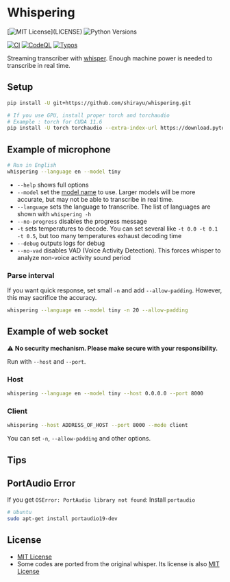 
# Whispering

[![MIT License](https://img.shields.io/apm/l/atomic-design-ui.svg?)](LICENSE)
![Python Versions](https://img.shields.io/badge/Python-3.8%20--%203.10-blue)

[![CI](https://github.com/shirayu/whispering/actions/workflows/ci.yml/badge.svg)](https://github.com/shirayu/whispering/actions/workflows/ci.yml)
[![CodeQL](https://github.com/shirayu/whispering/actions/workflows/codeql-analysis.yml/badge.svg)](https://github.com/shirayu/whispering/actions/workflows/codeql-analysis.yml)
[![Typos](https://github.com/shirayu/whispering/actions/workflows/typos.yml/badge.svg)](https://github.com/shirayu/whispering/actions/workflows/typos.yml)

Streaming transcriber with [whisper](https://github.com/openai/whisper).
Enough machine power is needed to transcribe in real time.

## Setup

```bash
pip install -U git+https://github.com/shirayu/whispering.git

# If you use GPU, install proper torch and torchaudio
# Example : torch for CUDA 11.6
pip install -U torch torchaudio --extra-index-url https://download.pytorch.org/whl/cu116
```

## Example of microphone

```bash
# Run in English
whispering --language en --model tiny
```

- ``--help`` shows full options
- ``--model`` set the [model name](https://github.com/openai/whisper#available-models-and-languages) to use. Larger models will be more accurate, but may not be able to transcribe in real time.
- ``--language`` sets the language to transcribe. The list of languages are shown with ``whispering -h``
- ``--no-progress`` disables the progress message
- ``-t`` sets temperatures to decode. You can set several like ``-t 0.0 -t 0.1 -t 0.5``, but too many temperatures exhaust decoding time
- ``--debug`` outputs logs for debug
- ``--no-vad`` disables VAD (Voice Activity Detection). This forces whisper to analyze non-voice activity sound period

### Parse interval

If you want quick response, set small ``-n`` and add ``--allow-padding``.
However, this may sacrifice the accuracy.

```bash
whispering --language en --model tiny -n 20 --allow-padding
```

## Example of web socket

⚠  **No security mechanism. Please make secure with your responsibility.**

Run with ``--host`` and ``--port``.

### Host

```bash
whispering --language en --model tiny --host 0.0.0.0 --port 8000
```

### Client

```bash
whispering --host ADDRESS_OF_HOST --port 8000 --mode client
```

You can set ``-n``, ``--allow-padding`` and other options.

## Tips

## PortAudio Error

If you get ``OSError: PortAudio library not found``: Install ``portaudio``

```bash
# Ubuntu
sudo apt-get install portaudio19-dev
```

## License

- [MIT License](LICENSE)
- Some codes are ported from the original whisper. Its license is also [MIT License](LICENSE.whisper)
